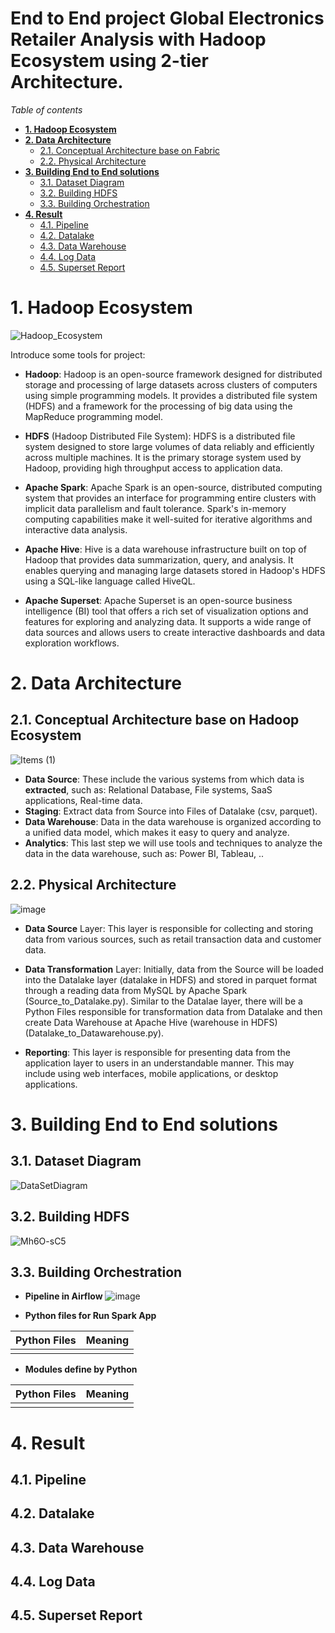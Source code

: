 # End to End project Global Electronics Retailer Analysis with Hadoop Ecosystem using 2-tier Architecture.

_Table of contents_
- [**1. Hadoop Ecosystem**](#1-hadoop-ecosystem)
- [**2. Data Architecture**](#2-data-architecture)
  * [2.1. Conceptual Architecture base on Fabric](#21-conceptual-architecture-base-on-fabric)
  * [2.2. Physical Architecture](#22-physical-architecture)
- [**3. Building End to End solutions**](#3-building-end-to-end-solutions)
  * [3.1. Dataset Diagram](#31-dataset)
  * [3.2. Building HDFS](#32-building-hdfs)
  * [3.3. Building Orchestration](#33-building-orchestration)
- [**4. Result**](#4-result)
  * [4.1. Pipeline](#41-pipeline)
  * [4.2. Datalake](#42-datalake)
  * [4.3. Data Warehouse](#43-data-warehouse)
  * [4.4. Log Data](#44-log_data)
  * [4.5. Superset Report](#45-superset-report)


# **1. Hadoop Ecosystem**
![Hadoop_Ecosystem](https://github.com/thanhphat2609/Global_Electronics_Retailer_Hadoop/assets/84914537/2ca1841c-6829-4402-8363-4d2debfa0f06)

Introduce some tools for project:

- **Hadoop**: Hadoop is an open-source framework designed for distributed storage and processing of large datasets across clusters of computers using simple programming models. It provides a distributed file system (HDFS) and a framework for the processing of big data using the MapReduce programming model.

- **HDFS** (Hadoop Distributed File System): HDFS is a distributed file system designed to store large volumes of data reliably and efficiently across multiple machines. It is the primary storage system used by Hadoop, providing high throughput access to application data.

- **Apache Spark**: Apache Spark is an open-source, distributed computing system that provides an interface for programming entire clusters with implicit data parallelism and fault tolerance. Spark's in-memory computing capabilities make it well-suited for iterative algorithms and interactive data analysis.

- **Apache Hive**: Hive is a data warehouse infrastructure built on top of Hadoop that provides data summarization, query, and analysis. It enables querying and managing large datasets stored in Hadoop's HDFS using a SQL-like language called HiveQL.

- **Apache Superset**: Apache Superset is an open-source business intelligence (BI) tool that offers a rich set of visualization options and features for exploring and analyzing data. It supports a wide range of data sources and allows users to create interactive dashboards and data exploration workflows.


# **2. Data Architecture**

## 2.1. Conceptual Architecture base on Hadoop Ecosystem
![Items (1)](https://github.com/thanhphat2609/Global_Super_Store/assets/84914537/600e237e-01d7-4c09-891c-1551acfbc45e)

- **Data Source**: These include the various systems from which data is **extracted**, such as: Relational Database, File systems, SaaS applications, Real-time data.
- **Staging**: Extract data from Source into Files of Datalake (csv, parquet).
- **Data Warehouse**: Data in the data warehouse is organized according to a unified data model, which makes it easy to query and analyze.
- **Analytics**: This last step we will use tools and techniques to analyze the data in the data warehouse, such as: Power BI, Tableau, ..

## 2.2. Physical Architecture
![image](https://github.com/thanhphat2609/Global_Electronics_Retailer_Hadoop/assets/84914537/6ef80acd-6c89-4567-bff2-57c05715fe29)



- **Data Source** Layer: This layer is responsible for collecting and storing data from various sources, such as retail transaction data and customer data.

- **Data Transformation** Layer: Initially, data from the Source will be loaded into the Datalake layer (datalake in HDFS) and stored in parquet format through a reading data from MySQL by Apache Spark (Source_to_Datalake.py). Similar to the Datalae layer, there will be a Python Files responsible for transformation data from Datalake and then create Data Warehouse at Apache Hive (warehouse in HDFS)(Datalake_to_Datawarehouse.py).

- **Reporting**: This layer is responsible for presenting data from the application layer to users in an understandable manner. This may include using web interfaces, mobile applications, or desktop applications.

# **3. Building End to End solutions**

## 3.1. Dataset Diagram
![DataSetDiagram](https://github.com/thanhphat2609/Global_Electronics_Retailer_Hadoop/assets/84914537/e34766d2-8b75-4e32-8445-7bc4dcbd610e)


## 3.2. Building HDFS
![Mh6O-sC5](https://github.com/thanhphat2609/Global_Electronics_Retailer_Hadoop/assets/84914537/fd9d5eb2-a874-44bd-ab96-b1b7215835b5)


## 3.3. Building Orchestration

- **Pipeline in Airflow**
![image](https://github.com/thanhphat2609/Global_Electronics_Retailer_Hadoop/assets/84914537/ba003cae-d560-4e8d-aece-23268859a70a)

- **Python files for Run Spark App**

| **Python Files**          | **Meaning** |
|-------------------|-------------- |
| |  |


- **Modules define by Python**

| **Python Files**          | **Meaning** |
|-------------------|-------------- |
| |  |



# **4. Result**

## 4.1. Pipeline

## 4.2. Datalake

## 4.3. Data Warehouse

## 4.4. Log Data

## 4.5. Superset Report
